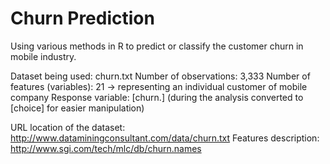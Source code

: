 # Churn Prediction

Using various methods in R to predict or classify the customer churn in mobile industry.

Dataset being used: churn.txt
Number of observations: 3,333
Number of features (variables): 21 -> representing an individual customer of mobile company
Response variable: [churn.] (during the analysis converted to [choice] for easier manipulation)

URL location of the dataset: http://www.dataminingconsultant.com/data/churn.txt
Features description: http://www.sgi.com/tech/mlc/db/churn.names




